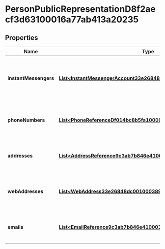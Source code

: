 

# PersonPublicRepresentationD8f2aecf3d63100016a77ab413a20235


## Properties

| Name | Type | Description | Notes |
|------------ | ------------- | ------------- | -------------|
|**instantMessengers** | [**List&lt;InstantMessengerAccount33e26848dc00100036f723337ebb0132&gt;**](InstantMessengerAccount33e26848dc00100036f723337ebb0132.md) | The public instant messenger account references for the person. |  [optional] |
|**phoneNumbers** | [**List&lt;PhoneReferenceDf014bc8b5fa10000af0fe7cb0ab00dd&gt;**](PhoneReferenceDf014bc8b5fa10000af0fe7cb0ab00dd.md) | The public phone number references for the person. |  [optional] |
|**addresses** | [**List&lt;AddressReference9c3ab7b846e4100009e5ec55fa530024&gt;**](AddressReference9c3ab7b846e4100009e5ec55fa530024.md) | The public address references for the person. |  [optional] |
|**webAddresses** | [**List&lt;WebAddress33e26848dc0010003893a0202ced0165&gt;**](WebAddress33e26848dc0010003893a0202ced0165.md) | The public web address references for the person. |  [optional] |
|**emails** | [**List&lt;EmailReference9c3ab7b846e41000327e788d9664012a&gt;**](EmailReference9c3ab7b846e41000327e788d9664012a.md) | The public email references for the person. |  [optional] |



